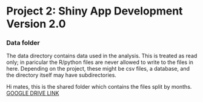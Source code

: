 # Project 2: Shiny App Development Version 2.0

### Data folder

The data directory contains data used in the analysis. This is treated as read only; in paricular the R/python files are never allowed to write to the files in here. Depending on the project, these might be csv files, a database, and the directory itself may have subdirectories.

Hi mates, this is the shared folder which contains the files split by months.  [GOOGLE DRIVE LINK](https://drive.google.com/drive/folders/1AP3j2TPjzugt7eGlh1fEGvLNBMuXF8fE?usp=sharing)
